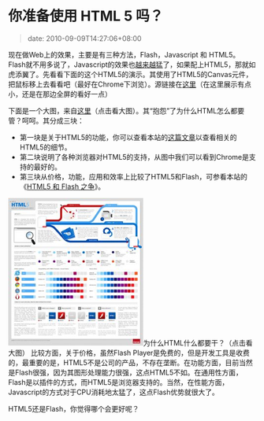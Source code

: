 # 你准备使用 HTML 5 吗？
>date: 2010-09-09T14:27:06+08:00


现在做Web上的效果，主要是有三种方法，Flash，Javascript 和 HTML5。Flash就不用多说了，Javascript的效果也[越来越猛](https://coolshell.cn/articles/2785.html)了，如果配上HTML5，那就如虎添翼了。先看看下面的这个HTML5的演示。其使用了HTML5的Canvas元件，把鼠标移上去看看吧（最好在Chrome下浏览）。源链接在[这里](http://rawkes.com/experiments/google-bouncing-balls-canvas/)（在这里展示有点小，还是在那边全屏的看好一点）



下面是一个大图，来自[这里](http://www.focus.com/images/view/11905/)（点击看大图）。其“抱怨”了为什么HTML怎么都要管？呵呵。其分成三块：



* 第一块是关于HTML5的功能，你可以查看本站的[这篇文章](https://coolshell.cn/articles/2829.html)以查看相关的HTML5的细节。
* 第二块说明了各种浏览器对HTML5的支持，从图中我们可以看到Chrome是支持的最好的。
* 第三块从价格，功能，应用和效率上比较了HTML5和Flash，可参看本站的《[HTML5 和 Flash 之争](https://coolshell.cn/articles/2735.html "HTML5 和 Flash 之争")》。


[![](/assets/images/coolshell.cn/wp-content/uploads/2010/09/WTF_HTML51-274x300.jpg "为什么HTML什么都要干？")](https://coolshell.cn/wp-content/uploads/2010/09/WTF_HTML51.jpg)为什么HTML什么都要干？（点击看大图）
比较方面，关于价格，虽然Flash Player是免费的，但是开发工具是收费的，最重要的是，HTML5不是公司的产品，不存在垄断。在功能方面，目前当然是Flash很强，因为其图形处理能力很强，这点HTML5不如。在通用性方面，Flash是以插件的方式，而HTML5是浏览器支持的。当然，在性能方面，Javascript的方式对于CPU消耗地太猛了，这点Flash优势就很大了。


HTML5还是Flash，你觉得哪个会更好呢？  




